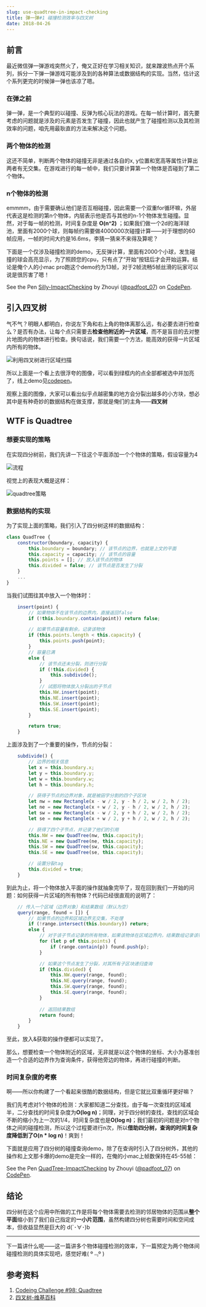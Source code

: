```yaml
---
slug: use-quadtree-in-impact-checking
title: 弹一弹#1 碰撞检测效率与四叉树
date: 2018-04-26
---
```


## 前言

最近微信弹一弹游戏突然火了，俺又正好在学习相关知识，就来蹭波热点开个系列，拆分一下弹一弹游戏可能涉及到的各种算法或数据结构的实现。当然，估计这个系列更完的时候弹一弹也该凉了嗯。

### 在弹之前

弹一弹，是一个典型的以碰撞、反弹为核心玩法的游戏。在每一帧计算时，首先要考虑的问题就是涉及的元素是否发生了碰撞，因此也就产生了碰撞检测以及其检测效率的问题，咱先用最耿直的方法来解决这个问题。

### 两个物体的检测

这还不简单，判断两个物体的碰撞无非是通过各自的x, y位置和宽高等属性计算出两者有无交集。在游戏进行的每一帧中，我们只要计算第一个物体是否碰到了第二个物体。

### n个物体的检测

emmmm，由于需要确认他们是否互相碰撞，因此需要一个双重for循环嘛，外层代表这是检测的第n个物体，内层表示他是否与其他的n-1个物体发生碰撞。显然，对于每一帧的检测，时间复杂度是 **O(n^2)** ；如果我们做一个2d的海洋球池，里面有2000个球，则每帧约需要做4000000次碰撞计算——对于理想的60帧应用，一帧的时间大约是16.6ms，李猜一猜来不来得及算呢？

下面是一个仅涉及碰撞检测的demo，无反弹计算，里面有2000个小球，发生碰撞的球会高亮显示，为了照顾您的cpu，只有点了“开始”按钮后才会开始运算。结论是俺个人的小mac pro跑这个demo约为13帧，对于2帧流畅5帧丝滑的玩家可以说是很厉害了嗯！

<p data-height="265" data-theme-id="0" data-slug-hash="GdZVeo" data-default-tab="js,result" data-user="padfoot_07" data-embed-version="2" data-pen-title="Silly-ImpactChecking" class="codepen">See the Pen <a href="https://codepen.io/padfoot_07/pen/GdZVeo/">Silly-ImpactChecking</a> by Zhouyi (<a href="https://codepen.io/padfoot_07">@padfoot_07</a>) on <a href="https://codepen.io">CodePen</a>.</p>
<script async src="https://static.codepen.io/assets/embed/ei.js"></script>

## 引入四叉树

气不气？明眼人都明白，你说左下角和右上角的物体离那么远，有必要去进行检查么？是否有办法，让每个点只需要去**检查他附近的一片区域**，而不是盲目的去对整片地图内的物体进行检查。换句话说，我们需要一个方法，能高效的获得一片区域内所有的物体。

![利用四叉树进行区域扫描](https://hukua-blog.oss-cn-beijing.aliyuncs.com/markdown-imgs/quadtree-scan.png)

所以上面是一个看上去很浮夸的图像，可以看到绿框内的点全部都被选中并加亮了，线上demo见[codepen](https://codepen.io/padfoot_07/pen/PRaojV)。

观察上面的图像，大家可以看出似乎点越密集的地方会分裂出越多的小方块，想必其中是有种奇妙的数据结构在做支撑，那就是俺们的主角——**四叉树**

## WTF is Quadtree

### 想要实现的策略

在实现四分树前，我们先讲一下往这个平面添加一个个物体的策略，假设容量为4

![流程](https://hukua-blog.oss-cn-beijing.aliyuncs.com/markdown-imgs/%E5%9B%9B%E5%88%86%E6%A0%91%E6%B5%81%E7%A8%8B.png)

视觉上的表现大概是这样：

![quadtree策略](https://hukua-blog.oss-cn-beijing.aliyuncs.com/markdown-imgs/quadtree%E7%AD%96%E7%95%A5.png)

### 数据结构的实现

为了实现上面的策略，我们引入了四分树这样的数据结构：

```javascript
class QuadTree {
    constructor(boundary, capacity) {
        this.boundary = boundary; // 该节点的边界，也就是上文的平面
        this.capacity = capacity; // 该节点的容量
        this.points = []; // 放入该节点的物体
        this.divided = false; // 该节点是否发生了分裂
    }
    ...
}
```

当我们试图往其中放入一个物体时：

```javascript
    insert(point) {
        // 如果物体不在该节点的边界内，直接返回false
        if (!this.boundary.contain(point)) return false;

        // 如果节点容量有剩余，记录该物体
        if (this.points.length < this.capacity) {
            this.points.push(point);
        }
        // 容量已满
        else {
            // 该节点还未分裂，则进行分裂
            if (!this.divided) {
                this.subdivide();
            }
            // 试图将物体放入分裂出的子节点
            this.NW.insert(point);
            this.NE.insert(point);
            this.SW.insert(point);
            this.SE.insert(point);
        }

        return true;
    }
```

上面涉及到了一个重要的操作，节点的分裂：

```javascript
    subdivide() {
        // 边界的相关信息
        let x = this.boundary.x;
        let y = this.boundary.y;
        let w = this.boundary.w;
        let h = this.boundary.h;

        // 获得子节点的边界对象，就是被田字分割的四个子区块
        let nw = new Rectangle(x - w / 2, y - h / 2, w / 2, h / 2);
        let ne = new Rectangle(x + w / 2, y - h / 2, w / 2, h / 2);
        let sw = new Rectangle(x - w / 2, y + h / 2, w / 2, h / 2);
        let se = new Rectangle(x + w / 2, y + h / 2, w / 2, h / 2);

        // 获得了四个子节点，并记录了他们的引用
        this.NW = new QuadTree(nw, this.capacity);
        this.NE = new QuadTree(ne, this.capacity);
        this.SW = new QuadTree(sw, this.capacity);
        this.SE = new QuadTree(se, this.capacity);

        // 设置分裂tag
        this.divided = true;
    }
```

到此为止，将一个物体放入平面的操作就抽象完毕了，现在回到我们一开始的问题：如何获得一片区域的所有物体？代码已经很直观的说明了：

```javascript
    // 传入一个区域（边界对象）和结果数组（默认为空）
	query(range, found = []) {
        // 如果节点的边界和区域边界无交集，不处理
        if (!range.intersect(this.boundary)) return;
        else {
            // 对于该子节点记录的所有物体，如果该物体在区域边界内，结果数组记录该物体
            for (let p of this.points) {
                if (range.contain(p)) found.push(p);
            }

            // 如果这个节点发生了分裂，对其所有子区块递归查询
            if (this.divided) {
                this.NW.query(range, found);
                this.NE.query(range, found);
                this.SW.query(range, found);
                this.SE.query(range, found);
            }
            
            // 返回结果数组
            return found;
        }
    }
```

至此，放入&获取的操作便都可以实现了。

那么，想要检查一个物体附近的区域，无非就是以这个物体的坐标、大小为基准创造一个合适的边界作为查询条件，获得他旁边的物体，再进行碰撞的判断。

### 时间复杂度的考察

啊——所以你构建了一个看起来很酷的数据结构，但是它就比双重循环更好嘛？

我们先考虑对1个物体的检测：大家都知道二分查找，由于每一次查找的区域减半，二分查找的时间复杂度为**O(log n)**；同理，对于四分树的查找，查找的区域会不断的缩小为上一次的1/4，时间复杂度也是**O(log n)**；我们最初的问题是对n个物体之间的碰撞检测，所以这个过程要进行n次，所以**借助四分树，查询的时间复杂度降低到了O(n * log n)**！爽到！

下面就是应用了四分树的碰撞查询demo，除了在查询时引入了四分树外，其他的操作和上文那卡爆的demo是完全一样的，在俺的小mac上帧数保持在45-55帧：

<p data-height="265" data-theme-id="0" data-slug-hash="OZyvqM" data-default-tab="js,result" data-user="padfoot_07" data-embed-version="2" data-pen-title="QuadTree-ImpactChecking" class="codepen">See the Pen <a href="https://codepen.io/padfoot_07/pen/OZyvqM/">QuadTree-ImpactChecking</a> by Zhouyi (<a href="https://codepen.io/padfoot_07">@padfoot_07</a>) on <a href="https://codepen.io">CodePen</a>.</p>
<script async src="https://static.codepen.io/assets/embed/ei.js"></script>

## 结论

四分树在这个应用中所做的工作是将每个物体需要去检测的邻居物体的范围从**整个平面**缩小到了我们自己指定的**一小片范围**，虽然构建四分树也需要时间和空间成本，但收益显然是巨大的 d(`･∀･)b

------

下一篇讲什么呢——这一篇讲多个物体碰撞检测的效率，下一篇预定为两个物体间碰撞检测的具体实现吧，感觉好难( º﹃º )

## 参考资料

1. [Codeing Challenge #98: Quadtree](https://youtu.be/OJxEcs0w_kE)
2. [四叉树-维基百科](https://zh.wikipedia.org/wiki/%E5%9B%9B%E5%8F%89%E6%A0%91)




